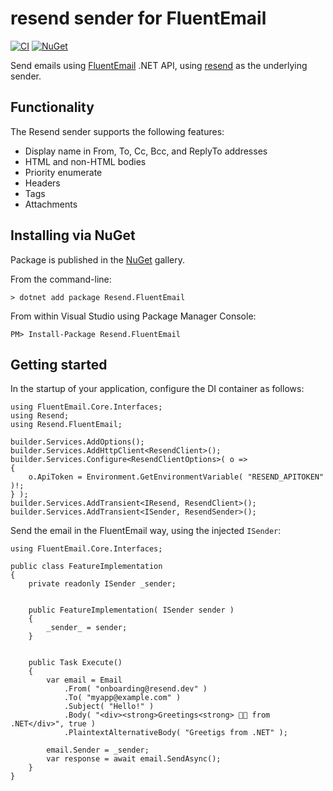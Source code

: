 ﻿resend sender for FluentEmail
==========================================================================

[![CI](https://github.com/resend/resend-dotnet/workflows/CI/badge.svg)](https://github.com/resend/resend-dotnet/actions)
[![NuGet](https://img.shields.io/nuget/vpre/resend.fluentemail.svg?label=NuGet)](https://www.nuget.org/packages/Resend.FluentEmail/)

Send emails using [FluentEmail](https://github.com/lukencode/FluentEmail) .NET API,
using [resend](https://resend.com) as the underlying sender.


Functionality
--------------------------------------------------------------------------

The Resend sender supports the following features:

* Display name in From, To, Cc, Bcc, and ReplyTo addresses
* HTML and non-HTML bodies
* Priority enumerate
* Headers
* Tags
* Attachments


Installing via NuGet
--------------------------------------------------------------------------

Package is published in the [NuGet](https://www.nuget.org/packages/Resend.FluentEmail/) gallery.

From the command-line:

```
> dotnet add package Resend.FluentEmail
```

From within Visual Studio using Package Manager Console:

```
PM> Install-Package Resend.FluentEmail
```


Getting started
--------------------------------------------------------------------------

In the startup of your application, configure the DI container as follows:

```
using FluentEmail.Core.Interfaces;
using Resend;
using Resend.FluentEmail;

builder.Services.AddOptions();
builder.Services.AddHttpClient<ResendClient>();
builder.Services.Configure<ResendClientOptions>( o =>
{
    o.ApiToken = Environment.GetEnvironmentVariable( "RESEND_APITOKEN" )!;
} );
builder.Services.AddTransient<IResend, ResendClient>();
builder.Services.AddTransient<ISender, ResendSender>();
```

Send the email in the FluentEmail way, using the injected `ISender`:

```
using FluentEmail.Core.Interfaces;

public class FeatureImplementation
{
    private readonly ISender _sender;


    public FeatureImplementation( ISender sender )
    {
        _sender_ = sender;
    }


    public Task Execute()
    {
        var email = Email
            .From( "onboarding@resend.dev" )
            .To( "myapp@example.com" )
            .Subject( "Hello!" )
            .Body( "<div><strong>Greetings<strong> 👋🏻 from .NET</div>", true )
            .PlaintextAlternativeBody( "Greetigs from .NET" );

        email.Sender = _sender;
        var response = await email.SendAsync();
    }
}
```
